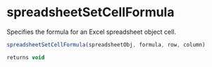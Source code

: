 # spreadsheetSetCellFormula

 Specifies the formula for an Excel spreadsheet object cell.

```javascript
spreadsheetSetCellFormula(spreadsheetObj, formula, row, column)
```

```javascript
returns void
```
